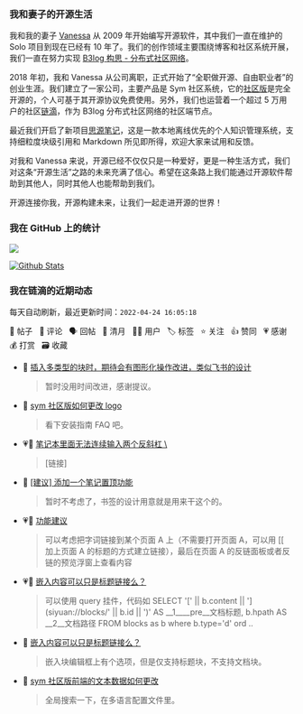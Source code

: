 ### 我和妻子的开源生活

我和我的妻子 [Vanessa](https://github.com/Vanessa219) 从 2009 年开始编写开源软件，其中我们一直在维护的 Solo 项目到现在已经有 10 年了。我们的创作领域主要围绕博客和社区系统开展，我们一直在努力实现 [B3log 构思 - 分布式社区网络](https://ld246.com/article/1546941897596)。

2018 年初，我和 Vanessa 从公司离职，正式开始了“全职做开源、自由职业者”的创业生涯。我们建立了一家公司，主要产品是 Sym 社区系统，它的[社区版](https://github.com/88250/symphony)是完全开源的，个人可基于其开源协议免费使用。另外，我们也运营着一个超过 5 万用户的社区[链滴](https://ld246.com)，作为 B3log 分布式社区网络的社区端节点。

最近我们开启了新项目[思源笔记](https://github.com/siyuan-note/siyuan)，这是一款本地离线优先的个人知识管理系统，支持细粒度块级引用和 Markdown 所见即所得，欢迎大家来试用和反馈。

对我和 Vanessa 来说，开源已经不仅仅只是一种爱好，更是一种生活方式，我们对这条“开源生活”之路的未来充满了信心。希望在这条路上我们能通过开源软件帮助到其他人，同时其他人也能帮助到我们。

开源连接你我，开源构建未来，让我们一起走进开源的世界！

### 我在 GitHub 上的统计

<a title="Hits" target="_blank" href="https://github.com/88250/88250"><img src="https://hits.b3log.org/88250/88250.svg"></a>

[![Github Stats](https://github-readme-stats.vercel.app/api?username=88250&theme=tokyonight&show_icons=true)](https://github.com/88250)

<!--events start -->

### 我在链滴的近期动态

每天自动刷新，最近更新时间：`2022-04-24 16:05:18`

📝 帖子 &nbsp; 💬 评论 &nbsp; 🗣 回帖 &nbsp; 🌙 清月 &nbsp; 👨‍💻 用户 &nbsp; 🏷️ 标签 &nbsp; ⭐️ 关注 &nbsp; 👍 赞同 &nbsp; 💗 感谢 &nbsp; 💰 打赏 &nbsp; 🗃 收藏

* 💬 [插入多类型的块时，期待会有图形化操作改进，类似飞书的设计](https://ld246.com/article/1650772504441/comment/1650781904377#comments)

  > 暂时没用时间改进，感谢提议。
* 💬 [sym 社区版如何更改 logo](https://ld246.com/article/1650771667968/comment/1650775324143#comments)

  > 看下安装指南 FAQ 吧。
* 💗💬 [笔记本里面无法连续输入两个反斜杠 \\](https://ld246.com/article/1650768919186/comment/1650769487270#comments)

  > [链接]
* 💬 [[建议] 添加一个笔记置顶功能](https://ld246.com/article/1636946295555/comment/1650771145170#comments)

  > 暂时不考虑了，书签的设计用意就是用来干这个的。
* 💗💬 [功能建议](https://ld246.com/article/1650723905778/comment/1650760735610#comments)

  > 可以考虑把字词链接到某个页面 A 上（不需要打开页面 A，可以用 [[ 加上页面 A 的标题的方式建立链接），最后在页面 A 的反链面板或者反链的预览浮窗上查看内容
* 💗💬 [嵌入内容可以只是标题链接么？](https://ld246.com/article/1650737407923/comment/1650760137150#comments)

  > 可以使用 query 挂件，代码如 SELECT '[' || b.content || '](siyuan://blocks/' || b.id || ')' AS __1____pre__文档标题, b.hpath AS __2__文档路径 FROM blocks as b where b.type='d' ord ..
* 💬 [嵌入内容可以只是标题链接么？](https://ld246.com/article/1650737407923/comment/1650757994280#comments)

  > 嵌入块编辑框上有个选项，但是仅支持标题块，不支持文档块。
* 💬 [sym 社区版前端的文本数据如何更改](https://ld246.com/article/1650731763546/comment/1650731954290#comments)

  > 全局搜索一下，在多语言配置文件里。


<!--events end -->
